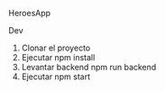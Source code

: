 HeroesApp

Dev

1. Clonar el proyecto
2. Ejecutar npm install
3. Levantar backend npm run backend
5. Ejecutar npm start
